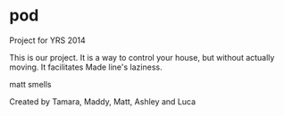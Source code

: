 pod
===

Project for YRS 2014

This is our project. It is a way to control your house, but without actually moving. It facilitates Made line's laziness.



matt smells

Created by Tamara, Maddy, Matt, Ashley and Luca
